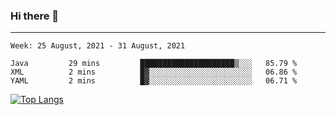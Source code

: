 ### Hi there 👋
---
<!--START_SECTION:waka-->
```text
Week: 25 August, 2021 - 31 August, 2021

Java         29 mins         █████████████████████▒░░░   85.79 % 
XML          2 mins          █▓░░░░░░░░░░░░░░░░░░░░░░░   06.86 % 
YAML         2 mins          █▓░░░░░░░░░░░░░░░░░░░░░░░   06.71 % 
```
<!--END_SECTION:waka-->

[![Top Langs](https://github-readme-stats.vercel.app/api/top-langs/?username=HyunAh-iia&layout=compact)](https://github.com/anuraghazra/github-readme-stats)
<!--
**HyunAh-iia/HyunAh-iia** is a ✨ _special_ ✨ repository because its `README.md` (this file) appears on your GitHub profile.

Here are some ideas to get you started:

- 🔭 I’m currently working on ...
- 🌱 I’m currently learning ...
- 👯 I’m looking to collaborate on ...
- 🤔 I’m looking for help with ...
- 💬 Ask me about ...
- 📫 How to reach me: ...
- 😄 Pronouns: ...
- ⚡ Fun fact: ...
-->
